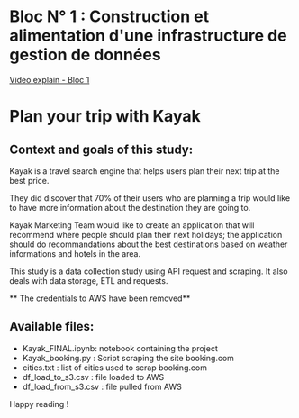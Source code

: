 # Bloc N° 1 : Construction et alimentation d'une infrastructure de gestion de données

[Video explain - Bloc 1](https://share.vidyard.com/watch/2VWu1smHxAdk73A6sy6Rhq?)

# Plan your trip with Kayak


## Context and goals of this study:

Kayak is a travel search engine that helps users plan their next trip at the best price.

They did discover that 70% of their users who are planning a trip would like to have more information about the destination they are going to.

Kayak Marketing Team would like to create an application that will recommend where people should plan their next holidays; the application should do recommandations about the best destinations based on weather informations and hotels in the area.


This study is a data collection study using API request and scraping.
It also deals with data storage, ETL and requests.

** The credentials to AWS have been removed**

## Available files:
-	Kayak_FINAL.ipynb: notebook containing the project
-	Kayak_booking.py : Script scraping the site booking.com
-	cities.txt : list of cities used to scrap booking.com
-	df_load_to_s3.csv : file loaded to AWS
-	df_load_from_s3.csv : file pulled from AWS

Happy reading !

